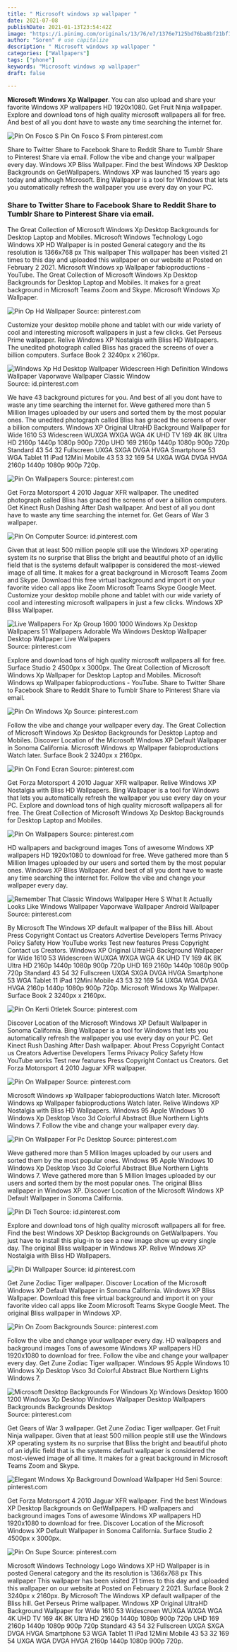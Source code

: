 ```yaml
---
title: " Microsoft windows xp wallpaper "
date: 2021-07-08
publishDate: 2021-01-13T23:54:42Z
image: "https://i.pinimg.com/originals/13/76/e7/1376e7125bd76ba8bf21bf11bd656ae1.jpg"
author: "Soren" # use capitalize
description: " Microsoft windows xp wallpaper "
categories: ["Wallpapers"]
tags: ["phone"]
keywords: "Microsoft windows xp wallpaper"
draft: false

---
```



**Microsoft Windows Xp Wallpaper**. You can also upload and share your favorite Windows XP wallpapers HD 1920x1080. Get Fruit Ninja wallpaper. Explore and download tons of high quality microsoft wallpapers all for free. And best of all you dont have to waste any time searching the internet for.

![Pin On Fosco S](https://i.pinimg.com/originals/60/ab/90/60ab90dfdce1c2e84bea5e8cb8385a42.jpg "Pin On Fosco S")
Pin On Fosco S From pinterest.com


Share to Twitter Share to Facebook Share to Reddit Share to Tumblr Share to Pinterest Share via email. Follow the vibe and change your wallpaper every day. Windows XP Bliss Wallpaper. Find the best Windows XP Desktop Backgrounds on GetWallpapers. Windows XP was launched 15 years ago today and although Microsoft. Bing Wallpaper is a tool for Windows that lets you automatically refresh the wallpaper you use every day on your PC.

### Share to Twitter Share to Facebook Share to Reddit Share to Tumblr Share to Pinterest Share via email.

The Great Collection of Microsoft Windows Xp Desktop Backgrounds for Desktop Laptop and Mobiles. Microsoft Windows Technology Logo Windows XP HD Wallpaper is in posted General category and the its resolution is 1366x768 px This wallpaper This wallpaper has been visited 21 times to this day and uploaded this wallpaper on our website at Posted on February 2 2021. Microsoft Windows xp Wallpaper fabioproductions - YouTube. The Great Collection of Microsoft Windows Xp Desktop Backgrounds for Desktop Laptop and Mobiles. It makes for a great background in Microsoft Teams Zoom and Skype. Microsoft Windows Xp Wallpaper.


![Pin Op Hd Wallpaper](https://i.pinimg.com/originals/0d/a7/c1/0da7c13eb4af74001f41b69fcd5f18c9.jpg "Pin Op Hd Wallpaper")
Source: pinterest.com

Customize your desktop mobile phone and tablet with our wide variety of cool and interesting microsoft wallpapers in just a few clicks. Get Perseus Prime wallpaper. Relive Windows XP Nostalgia with Bliss HD Wallpapers. The unedited photograph called Bliss has graced the screens of over a billion computers. Surface Book 2 3240px x 2160px.

![Windows Xp Hd Desktop Wallpaper Widescreen High Definition Windows Wallpaper Vaporwave Wallpaper Classic Window](https://i.pinimg.com/originals/57/3f/47/573f47fdd5f01da99ed424d78767a87a.jpg "Windows Xp Hd Desktop Wallpaper Widescreen High Definition Windows Wallpaper Vaporwave Wallpaper Classic Window")
Source: id.pinterest.com

We have 43 background pictures for you. And best of all you dont have to waste any time searching the internet for. Weve gathered more than 5 Million Images uploaded by our users and sorted them by the most popular ones. The unedited photograph called Bliss has graced the screens of over a billion computers. Windows XP Original UltraHD Background Wallpaper for Wide 1610 53 Widescreen WUXGA WXGA WGA 4K UHD TV 169 4K 8K Ultra HD 2160p 1440p 1080p 900p 720p UHD 169 2160p 1440p 1080p 900p 720p Standard 43 54 32 Fullscreen UXGA SXGA DVGA HVGA Smartphone 53 WGA Tablet 11 iPad 12Mini Mobile 43 53 32 169 54 UXGA WGA DVGA HVGA 2160p 1440p 1080p 900p 720p.

![Pin On Wallpapers](https://i.pinimg.com/originals/d6/16/f4/d616f4e3810dbb1b2fd6622fe783ec79.png "Pin On Wallpapers")
Source: pinterest.com

Get Forza Motorsport 4 2010 Jaguar XFR wallpaper. The unedited photograph called Bliss has graced the screens of over a billion computers. Get Kinect Rush Dashing After Dash wallpaper. And best of all you dont have to waste any time searching the internet for. Get Gears of War 3 wallpaper.

![Pin On Computer](https://i.pinimg.com/originals/b7/a6/5c/b7a65c06e28e1a83a089dfe3e79b56de.jpg "Pin On Computer")
Source: id.pinterest.com

Given that at least 500 million people still use the Windows XP operating system its no surprise that Bliss the bright and beautiful photo of an idyllic field that is the systems default wallpaper is considered the most-viewed image of all time. It makes for a great background in Microsoft Teams Zoom and Skype. Download this free virtual background and import it on your favorite video call apps like Zoom Microsoft Teams Skype Google Meet. Customize your desktop mobile phone and tablet with our wide variety of cool and interesting microsoft wallpapers in just a few clicks. Windows XP Bliss Wallpaper.

![Live Wallpapers For Xp Group 1600 1000 Windows Xp Desktop Wallpapers 51 Wallpapers Adorable Wa Windows Desktop Wallpaper Desktop Wallpaper Live Wallpapers](https://i.pinimg.com/originals/2e/fd/9d/2efd9da7b677324493ff38c7cae7365d.jpg "Live Wallpapers For Xp Group 1600 1000 Windows Xp Desktop Wallpapers 51 Wallpapers Adorable Wa Windows Desktop Wallpaper Desktop Wallpaper Live Wallpapers")
Source: pinterest.com

Explore and download tons of high quality microsoft wallpapers all for free. Surface Studio 2 4500px x 3000px. The Great Collection of Microsoft Windows Xp Wallpaper for Desktop Laptop and Mobiles. Microsoft Windows xp Wallpaper fabioproductions - YouTube. Share to Twitter Share to Facebook Share to Reddit Share to Tumblr Share to Pinterest Share via email.

![Pin On Windows Xp](https://i.pinimg.com/originals/7d/f4/5d/7df45d7136e5dc7f14be814d6b0e34d1.jpg "Pin On Windows Xp")
Source: pinterest.com

Follow the vibe and change your wallpaper every day. The Great Collection of Microsoft Windows Xp Desktop Backgrounds for Desktop Laptop and Mobiles. Discover Location of the Microsoft Windows XP Default Wallpaper in Sonoma California. Microsoft Windows xp Wallpaper fabioproductions Watch later. Surface Book 2 3240px x 2160px.

![Pin On Fond Ecran](https://i.pinimg.com/474x/76/b2/39/76b239dc57d6ad2fbbd0ef610db2f891.jpg "Pin On Fond Ecran")
Source: pinterest.com

Get Forza Motorsport 4 2010 Jaguar XFR wallpaper. Relive Windows XP Nostalgia with Bliss HD Wallpapers. Bing Wallpaper is a tool for Windows that lets you automatically refresh the wallpaper you use every day on your PC. Explore and download tons of high quality microsoft wallpapers all for free. The Great Collection of Microsoft Windows Xp Desktop Backgrounds for Desktop Laptop and Mobiles.

![Pin On Wallpapers](https://i.pinimg.com/originals/96/5f/60/965f603741163d7223685dbbe6a8f7b5.jpg "Pin On Wallpapers")
Source: pinterest.com

HD wallpapers and background images Tons of awesome Windows XP wallpapers HD 1920x1080 to download for free. Weve gathered more than 5 Million Images uploaded by our users and sorted them by the most popular ones. Windows XP Bliss Wallpaper. And best of all you dont have to waste any time searching the internet for. Follow the vibe and change your wallpaper every day.

![Remember That Classic Windows Wallpaper Here S What It Actually Looks Like Windows Wallpaper Vaporwave Wallpaper Android Wallpaper](https://i.pinimg.com/originals/aa/94/1b/aa941b907e794eda41f6cdaf70d2a33b.jpg "Remember That Classic Windows Wallpaper Here S What It Actually Looks Like Windows Wallpaper Vaporwave Wallpaper Android Wallpaper")
Source: pinterest.com

By Microsoft The Windows XP default wallpaper of the Bliss hill. About Press Copyright Contact us Creators Advertise Developers Terms Privacy Policy Safety How YouTube works Test new features Press Copyright Contact us Creators. Windows XP Original UltraHD Background Wallpaper for Wide 1610 53 Widescreen WUXGA WXGA WGA 4K UHD TV 169 4K 8K Ultra HD 2160p 1440p 1080p 900p 720p UHD 169 2160p 1440p 1080p 900p 720p Standard 43 54 32 Fullscreen UXGA SXGA DVGA HVGA Smartphone 53 WGA Tablet 11 iPad 12Mini Mobile 43 53 32 169 54 UXGA WGA DVGA HVGA 2160p 1440p 1080p 900p 720p. Microsoft Windows Xp Wallpaper. Surface Book 2 3240px x 2160px.

![Pin On Kerti Otletek](https://i.pinimg.com/originals/75/da/f4/75daf4ba563e173cddcd7b9e86a39257.jpg "Pin On Kerti Otletek")
Source: pinterest.com

Discover Location of the Microsoft Windows XP Default Wallpaper in Sonoma California. Bing Wallpaper is a tool for Windows that lets you automatically refresh the wallpaper you use every day on your PC. Get Kinect Rush Dashing After Dash wallpaper. About Press Copyright Contact us Creators Advertise Developers Terms Privacy Policy Safety How YouTube works Test new features Press Copyright Contact us Creators. Get Forza Motorsport 4 2010 Jaguar XFR wallpaper.

![Pin On Wallpaper](https://i.pinimg.com/originals/c4/1d/9d/c41d9d88a44ae54794f8e930d8ebb34a.jpg "Pin On Wallpaper")
Source: pinterest.com

Microsoft Windows xp Wallpaper fabioproductions Watch later. Microsoft Windows xp Wallpaper fabioproductions Watch later. Relive Windows XP Nostalgia with Bliss HD Wallpapers. Windows 95 Apple Windows 10 Windows Xp Desktop Vsco 3d Colorful Abstract Blue Northern Lights Windows 7. Follow the vibe and change your wallpaper every day.

![Pin On Wallpaper For Pc Desktop](https://i.pinimg.com/originals/8f/3e/5d/8f3e5d7ae105af3da6e110c06f0af7a0.jpg "Pin On Wallpaper For Pc Desktop")
Source: pinterest.com

Weve gathered more than 5 Million Images uploaded by our users and sorted them by the most popular ones. Windows 95 Apple Windows 10 Windows Xp Desktop Vsco 3d Colorful Abstract Blue Northern Lights Windows 7. Weve gathered more than 5 Million Images uploaded by our users and sorted them by the most popular ones. The original Bliss wallpaper in Windows XP. Discover Location of the Microsoft Windows XP Default Wallpaper in Sonoma California.

![Pin Di Tech](https://i.pinimg.com/originals/51/1a/a3/511aa3b31b6d59f154093210817555f9.jpg "Pin Di Tech")
Source: id.pinterest.com

Explore and download tons of high quality microsoft wallpapers all for free. Find the best Windows XP Desktop Backgrounds on GetWallpapers. You just have to install this plug-in to see a new image show up every single day. The original Bliss wallpaper in Windows XP. Relive Windows XP Nostalgia with Bliss HD Wallpapers.

![Pin Di Wallpaper](https://i.pinimg.com/originals/79/b5/36/79b536bb536ddbfa09bb41127ad8307e.jpg "Pin Di Wallpaper")
Source: id.pinterest.com

Get Zune Zodiac Tiger wallpaper. Discover Location of the Microsoft Windows XP Default Wallpaper in Sonoma California. Windows XP Bliss Wallpaper. Download this free virtual background and import it on your favorite video call apps like Zoom Microsoft Teams Skype Google Meet. The original Bliss wallpaper in Windows XP.

![Pin On Zoom Backgrounds](https://i.pinimg.com/474x/e3/14/73/e31473d23d72cfe0f6c1b52180423516.jpg "Pin On Zoom Backgrounds")
Source: pinterest.com

Follow the vibe and change your wallpaper every day. HD wallpapers and background images Tons of awesome Windows XP wallpapers HD 1920x1080 to download for free. Follow the vibe and change your wallpaper every day. Get Zune Zodiac Tiger wallpaper. Windows 95 Apple Windows 10 Windows Xp Desktop Vsco 3d Colorful Abstract Blue Northern Lights Windows 7.

![Microsoft Desktop Backgrounds For Windows Xp Windows Desktop 1600 1200 Windows Xp Desktop Windows Wallpaper Desktop Wallpapers Backgrounds Backgrounds Desktop](https://i.pinimg.com/736x/16/94/5b/16945b92d4eab3b47d52d0484028cfaa--desktop-icons-desktop-backgrounds.jpg "Microsoft Desktop Backgrounds For Windows Xp Windows Desktop 1600 1200 Windows Xp Desktop Windows Wallpaper Desktop Wallpapers Backgrounds Backgrounds Desktop")
Source: pinterest.com

Get Gears of War 3 wallpaper. Get Zune Zodiac Tiger wallpaper. Get Fruit Ninja wallpaper. Given that at least 500 million people still use the Windows XP operating system its no surprise that Bliss the bright and beautiful photo of an idyllic field that is the systems default wallpaper is considered the most-viewed image of all time. It makes for a great background in Microsoft Teams Zoom and Skype.

![Elegant Windows Xp Background Download Wallpaper Hd Seni](https://i.pinimg.com/originals/14/e1/65/14e1656013e30185168fddb66afd1dde.jpg "Elegant Windows Xp Background Download Wallpaper Hd Seni")
Source: pinterest.com

Get Forza Motorsport 4 2010 Jaguar XFR wallpaper. Find the best Windows XP Desktop Backgrounds on GetWallpapers. HD wallpapers and background images Tons of awesome Windows XP wallpapers HD 1920x1080 to download for free. Discover Location of the Microsoft Windows XP Default Wallpaper in Sonoma California. Surface Studio 2 4500px x 3000px.

![Pin On Supe](https://i.pinimg.com/originals/13/76/e7/1376e7125bd76ba8bf21bf11bd656ae1.jpg "Pin On Supe")
Source: pinterest.com

Microsoft Windows Technology Logo Windows XP HD Wallpaper is in posted General category and the its resolution is 1366x768 px This wallpaper This wallpaper has been visited 21 times to this day and uploaded this wallpaper on our website at Posted on February 2 2021. Surface Book 2 3240px x 2160px. By Microsoft The Windows XP default wallpaper of the Bliss hill. Get Perseus Prime wallpaper. Windows XP Original UltraHD Background Wallpaper for Wide 1610 53 Widescreen WUXGA WXGA WGA 4K UHD TV 169 4K 8K Ultra HD 2160p 1440p 1080p 900p 720p UHD 169 2160p 1440p 1080p 900p 720p Standard 43 54 32 Fullscreen UXGA SXGA DVGA HVGA Smartphone 53 WGA Tablet 11 iPad 12Mini Mobile 43 53 32 169 54 UXGA WGA DVGA HVGA 2160p 1440p 1080p 900p 720p.

